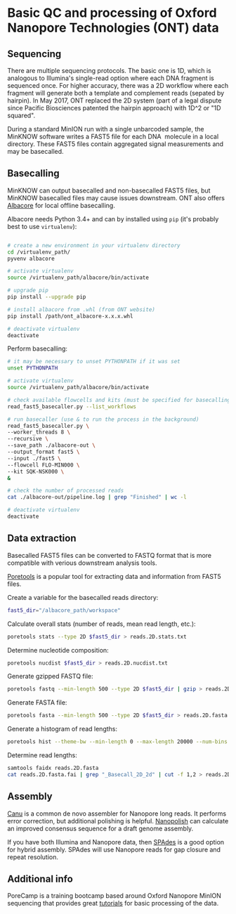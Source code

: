 # Basic QC and processing of Oxford Nanopore Technologies (ONT) data


## Sequencing

There are multiple sequencing protocols. The basic one is 1D, which is analogous to Illumina's single-read option where each DNA fragment is sequenced once. For higher accuracy, there was a 2D workflow where each fragment will generate both a template and complement reads (sepated by hairpin). In May 2017, ONT replaced the 2D system (part of a legal dispute since Pacific Biosciences patented the hairpin approach) with 1D^2 or "1D squared". 

During a standard MinION run with a single unbarcoded sample, the MinKNOW software writes a FAST5 file for each DNA 
molecule in a local directory. These FAST5 files contain aggregated signal measurements and may be basecalled.

## Basecalling

MinKNOW can output basecalled and non-basecalled FAST5 files, but MinKNOW basecalled files may cause issues downstream. ONT also offers [Albacore](https://community.nanoporetech.com/protocols/albacore-offline-basecalli/v/abec_2003_v1_revx_29nov2016) for local offline basecalling.

Albacore needs Python 3.4+ and can by installed using `pip` (it's probably best to use `virtualenv`):
```bash

# create a new environment in your virtualenv directory
cd /virtualenv_path/
pyvenv albacore

# activate virtualenv
source /virtualenv_path/albacore/bin/activate

# upgrade pip
pip install --upgrade pip

# install albacore from .whl (from ONT website)
pip install /path/ont_albacore-x.x.x.whl

# deactivate virtualenv
deactivate
```

Perform basecalling:
```bash
# it may be necessary to unset PYTHONPATH if it was set
unset PYTHONPATH

# activate virtualenv
source /virtualenv_path/albacore/bin/activate

# check available flowcells and kits (must be specified for basecalling)
read_fast5_basecaller.py --list_workflows

# run basecaller (use & to run the process in the background)
read_fast5_basecaller.py \
--worker_threads 8 \
--recursive \
--save_path ./albacore-out \
--output_format fast5 \
--input ./fast5 \
--flowcell FLO-MIN000 \
--kit SQK-NSK000 \
&

# check the number of processed reads
cat ./albacore-out/pipeline.log | grep "Finished" | wc -l

# deactivate virtualenv
deactivate
```

## Data extraction

Basecalled FAST5 files can be converted to FASTQ format that is more compatible with verious downstream analysis tools.

[Poretools](http://poretools.readthedocs.io/) is a popular tool for extracting data and information from FAST5 files.

Create a variable for the basecalled reads directory:
```bash
fast5_dir="/albacore_path/workspace"
```

Calculate overall stats (number of reads, mean read length, etc.):
```bash
poretools stats --type 2D $fast5_dir > reads.2D.stats.txt
```

Determine nucleotide composition:
```bash
poretools nucdist $fast5_dir > reads.2D.nucdist.txt
```

Generate gzipped FASTQ file:
```bash
poretools fastq --min-length 500 --type 2D $fast5_dir | gzip > reads.2D.fastq.gz
```

Generate FASTA file:
```bash
poretools fasta --min-length 500 --type 2D $fast5_dir > reads.2D.fasta
```

Generate a histogram of read lengths:
```bash
poretools hist --theme-bw --min-length 0 --max-length 20000 --num-bins 39 --saveas reads.2D.hist.png $fast5_dir
```

Determine read lengths:
```bash
samtools faidx reads.2D.fasta
cat reads.2D.fasta.fai | grep "_Basecall_2D_2d" | cut -f 1,2 > reads.2D.length.txt
```

## Assembly

[Canu](https://canu.readthedocs.io/) is a common de novo assembler for Nanopore long reads. It performs error correction, but additional polishing is helpful. [Nanopolish](https://github.com/jts/nanopolish) can calculate an improved consensus sequence for a draft genome assembly.

If you have both Illumina and Nanopore data, then [SPAdes](http://bioinf.spbau.ru/spades) is a good option for hybrid assembly. SPAdes will use Nanopore reads for gap closure and repeat resolution.

## Additional info

PoreCamp is a training bootcamp based around Oxford Nanopore MinION sequencing that provides great [tutorials](https://porecamp.github.io/2017/) for basic processing of the data.
